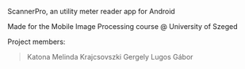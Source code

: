 ScannerPro, an utility meter reader app for Android

Made for the Mobile Image Processing course @ University of Szeged

Project members:
> Katona Melinda
> Krajcsovszki Gergely
> Lugos Gábor